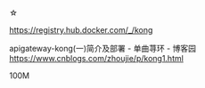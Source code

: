 ☆

https://registry.hub.docker.com/_/kong

apigateway-kong(一)简介及部署 - 单曲荨环 - 博客园
https://www.cnblogs.com/zhoujie/p/kong1.html

100M